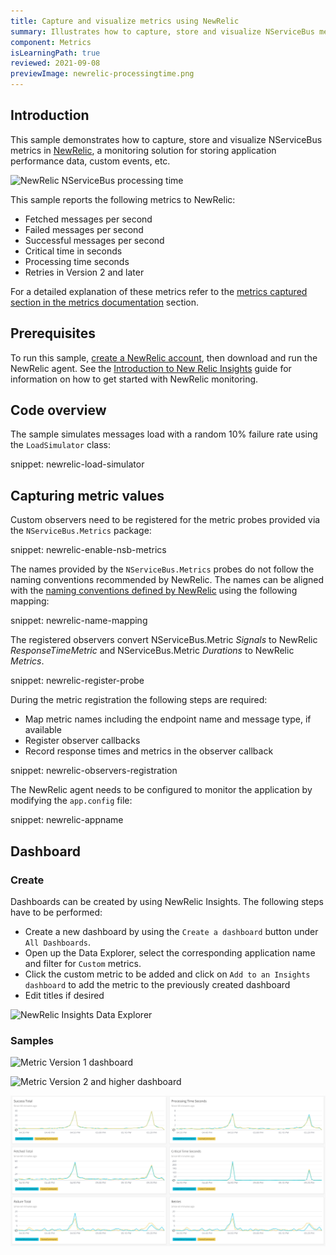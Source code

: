 ```yaml
---
title: Capture and visualize metrics using NewRelic
summary: Illustrates how to capture, store and visualize NServiceBus metrics in NewRelic.
component: Metrics
isLearningPath: true
reviewed: 2021-09-08
previewImage: newrelic-processingtime.png
---
```


## Introduction

This sample demonstrates how to capture, store and visualize NServiceBus metrics in [NewRelic](https://newrelic.com/), a monitoring solution for storing application performance data, custom events, etc.

![NewRelic NServiceBus processing time](newrelic-processingtime.png)

This sample reports the following metrics to NewRelic:

* Fetched messages per second
* Failed messages per second
* Successful messages per second
* Critical time in seconds
* Processing time seconds
* Retries in Version 2 and later

For a detailed explanation of these metrics refer to the [metrics captured section in the metrics documentation](/monitoring/metrics/definitions.md) section.

## Prerequisites

To run this sample, [create a NewRelic account](https://newrelic.com/signup?via=login), then download and run the NewRelic agent.
See the [Introduction to New Relic Insights](https://docs.newrelic.com/docs/insights/use-insights-ui/getting-started/introduction-new-relic-insights) guide for information on how to get started with NewRelic monitoring.

## Code overview

The sample simulates messages load with a random 10% failure rate using the `LoadSimulator` class:

snippet: newrelic-load-simulator

## Capturing metric values

Custom observers need to be registered for the metric probes provided via the `NServiceBus.Metrics` package:

snippet: newrelic-enable-nsb-metrics

The names provided by the `NServiceBus.Metrics` probes do not follow the naming conventions recommended by NewRelic. The names can be aligned with the [naming conventions defined by NewRelic](https://docs.newrelic.com/docs/agents/manage-apm-agents/agent-data/collect-custom-metrics) using the following mapping:

snippet: newrelic-name-mapping

The registered observers convert NServiceBus.Metric *Signals* to NewRelic *ResponseTimeMetric* and NServiceBus.Metric *Durations* to NewRelic *Metrics*.

snippet: newrelic-register-probe

During the metric registration the following steps are required:

* Map metric names including the endpoint name and message type, if available
* Register observer callbacks
* Record response times and metrics in the observer callback

snippet: newrelic-observers-registration

The NewRelic agent needs to be configured to monitor the application by modifying the `app.config` file:

snippet: newrelic-appname

## Dashboard

### Create

Dashboards can be created by using NewRelic Insights. The following steps have to be performed:

 * Create a new dashboard by using the `Create a dashboard` button under `All Dashboards`.
 * Open up the Data Explorer, select the corresponding application name and filter for `Custom` metrics.
 * Click the custom metric to be added and click on `Add to an Insights dashboard` to add the metric to the previously created dashboard
 * Edit titles if desired

![NewRelic Insights Data Explorer](newrelic-insights-dataexplorer.png)

### Samples

![Metric Version 1 dashboard](newrelic-dashboard-metric1.png)

![Metric Version 2 and higher dashboard](newrelic-dashboard-metric2andhigher.png)

![Multiple metrics combined](newrelic-dashboard-combined.png)
